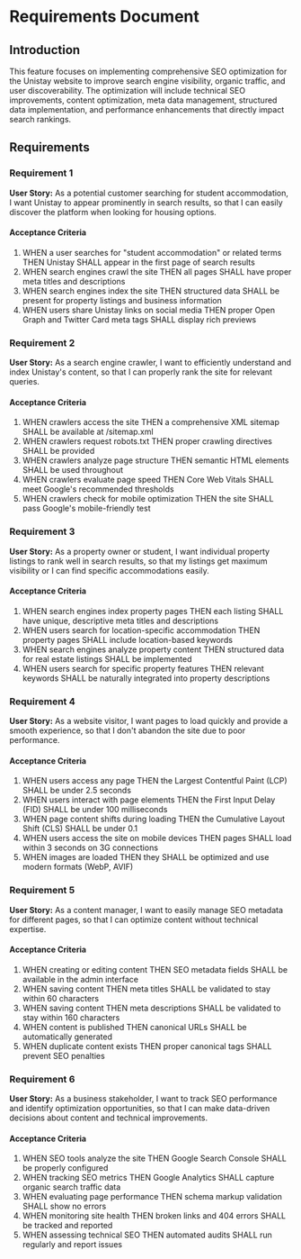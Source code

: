# Requirements Document

## Introduction

This feature focuses on implementing comprehensive SEO optimization for the Unistay website to improve search engine visibility, organic traffic, and user discoverability. The optimization will include technical SEO improvements, content optimization, meta data management, structured data implementation, and performance enhancements that directly impact search rankings.

## Requirements

### Requirement 1

**User Story:** As a potential customer searching for student accommodation, I want Unistay to appear prominently in search results, so that I can easily discover the platform when looking for housing options.

#### Acceptance Criteria

1. WHEN a user searches for "student accommodation" or related terms THEN Unistay SHALL appear in the first page of search results
2. WHEN search engines crawl the site THEN all pages SHALL have proper meta titles and descriptions
3. WHEN search engines index the site THEN structured data SHALL be present for property listings and business information
4. WHEN users share Unistay links on social media THEN proper Open Graph and Twitter Card meta tags SHALL display rich previews

### Requirement 2

**User Story:** As a search engine crawler, I want to efficiently understand and index Unistay's content, so that I can properly rank the site for relevant queries.

#### Acceptance Criteria

1. WHEN crawlers access the site THEN a comprehensive XML sitemap SHALL be available at /sitemap.xml
2. WHEN crawlers request robots.txt THEN proper crawling directives SHALL be provided
3. WHEN crawlers analyze page structure THEN semantic HTML elements SHALL be used throughout
4. WHEN crawlers evaluate page speed THEN Core Web Vitals SHALL meet Google's recommended thresholds
5. WHEN crawlers check for mobile optimization THEN the site SHALL pass Google's mobile-friendly test

### Requirement 3

**User Story:** As a property owner or student, I want individual property listings to rank well in search results, so that my listings get maximum visibility or I can find specific accommodations easily.

#### Acceptance Criteria

1. WHEN search engines index property pages THEN each listing SHALL have unique, descriptive meta titles and descriptions
2. WHEN users search for location-specific accommodation THEN property pages SHALL include location-based keywords
3. WHEN search engines analyze property content THEN structured data for real estate listings SHALL be implemented
4. WHEN users search for specific property features THEN relevant keywords SHALL be naturally integrated into property descriptions

### Requirement 4

**User Story:** As a website visitor, I want pages to load quickly and provide a smooth experience, so that I don't abandon the site due to poor performance.

#### Acceptance Criteria

1. WHEN users access any page THEN the Largest Contentful Paint (LCP) SHALL be under 2.5 seconds
2. WHEN users interact with page elements THEN the First Input Delay (FID) SHALL be under 100 milliseconds
3. WHEN page content shifts during loading THEN the Cumulative Layout Shift (CLS) SHALL be under 0.1
4. WHEN users access the site on mobile devices THEN pages SHALL load within 3 seconds on 3G connections
5. WHEN images are loaded THEN they SHALL be optimized and use modern formats (WebP, AVIF)

### Requirement 5

**User Story:** As a content manager, I want to easily manage SEO metadata for different pages, so that I can optimize content without technical expertise.

#### Acceptance Criteria

1. WHEN creating or editing content THEN SEO metadata fields SHALL be available in the admin interface
2. WHEN saving content THEN meta titles SHALL be validated to stay within 60 characters
3. WHEN saving content THEN meta descriptions SHALL be validated to stay within 160 characters
4. WHEN content is published THEN canonical URLs SHALL be automatically generated
5. WHEN duplicate content exists THEN proper canonical tags SHALL prevent SEO penalties

### Requirement 6

**User Story:** As a business stakeholder, I want to track SEO performance and identify optimization opportunities, so that I can make data-driven decisions about content and technical improvements.

#### Acceptance Criteria

1. WHEN SEO tools analyze the site THEN Google Search Console SHALL be properly configured
2. WHEN tracking SEO metrics THEN Google Analytics SHALL capture organic search traffic data
3. WHEN evaluating page performance THEN schema markup validation SHALL show no errors
4. WHEN monitoring site health THEN broken links and 404 errors SHALL be tracked and reported
5. WHEN assessing technical SEO THEN automated audits SHALL run regularly and report issues